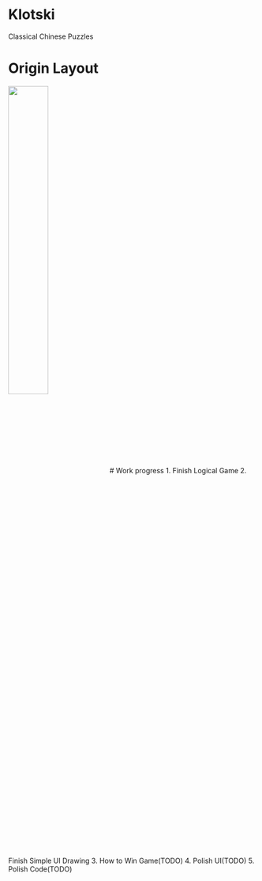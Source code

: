 # Klotski
Classical Chinese Puzzles

# Origin Layout 
<img src="https://i.loli.net/2019/04/16/5cb4ae3883785.png" width = 40% height = 40%  align=center />
# Work progress
1. Finish Logical Game
2. Finish Simple UI Drawing
3. How to Win Game(TODO)
4. Polish UI(TODO)
5. Polish Code(TODO)
